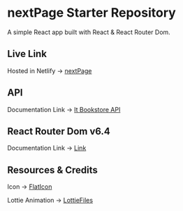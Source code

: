 # nextPage Starter Repository

A simple React app built with React & React Router Dom.

## Live Link
Hosted in Netlify -> [nextPage](https://next-page.netlify.app/)

## API 

Documentation Link -> [It Bookstore API](https://api.itbook.store/)

## React Router Dom v6.4 

Documentation Link -> [Link](https://reactrouter.com/en/main/start/overview)

## Resources & Credits

Icon -> [FlatIcon](https://www.flaticon.com/)

Lottie Animation -> [LottieFiles](https://lottiefiles.com/featured)


